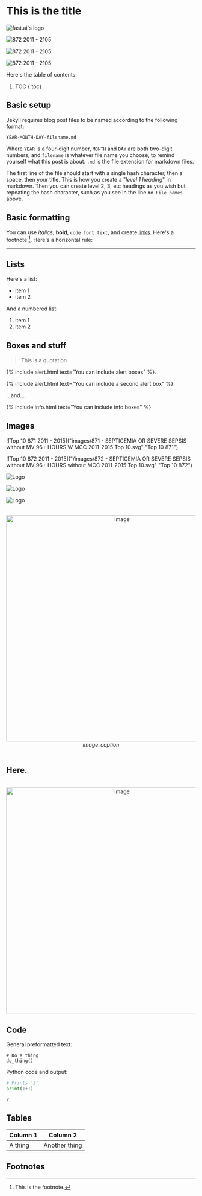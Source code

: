 # This is the title





![](/images/logo.png "fast.ai's logo")  


![](/images/872.svg "872 2011 - 2105")  

![](/images/871.svg "872 2011 - 2105")  



![](/images/872.svg "872 2011 - 2105")  






Here's the table of contents:

1. TOC
{:toc}

## Basic setup

Jekyll requires blog post files to be named according to the following format:

`YEAR-MONTH-DAY-filename.md`

Where `YEAR` is a four-digit number, `MONTH` and `DAY` are both two-digit numbers, and `filename` is whatever file name you choose, to remind yourself what this post is about. `.md` is the file extension for markdown files.

The first line of the file should start with a single hash character, then a space, then your title. This is how you create a "*level 1 heading*" in markdown. Then you can create level 2, 3, etc headings as you wish but repeating the hash character, such as you see in the line `## File names` above.

## Basic formatting

You can use *italics*, **bold**, `code font text`, and create [links](https://www.markdownguide.org/cheat-sheet/). Here's a footnote [^1]. Here's a horizontal rule:

---

## Lists

Here's a list:

- item 1
- item 2

And a numbered list:

1. item 1
1. item 2

## Boxes and stuff

> This is a quotation

{% include alert.html text="You can include alert boxes" %}. 

{% include alert.html text="You can include a second alert box" %}

...and...

{% include info.html text="You can include info boxes" %}

## Images

![Top 10 871 2011 - 2015]("images/871 - SEPTICEMIA OR SEVERE SEPSIS without MV 96+ HOURS W MCC 2011-2015 Top 10.svg"  "Top 10 871")



![Top 10 872 2011 - 2015]("/images/872 - SEPTICEMIA OR SEVERE SEPSIS without MV 96+ HOURS without MCC 2011-2015 Top 10.svg"  "Top 10 872")


![Logo](images/"logo.jpg")  


![Logo]("images/logo.jpg")  


![Logo](images/logo.jpg)  




<br>
<div style="text-align: center;"><IMG SRC="images/872 - SEPTICEMIA OR SEVERE SEPSIS without MV 96+ HOURS without MCC 2011-2015 Top 10.svg"  width="600" height="600" ALT="image">
<em>image_caption</em></div>
<br>









## Here. 





<br>
<div style="text-align: center;"><IMG SRC="images/872 - SEPTICEMIA OR SEVERE SEPSIS without MV 96+ HOURS without MCC 2011-2015 Top 10.svg"  width="600" height="600" ALT="image">
</div>





 







 


## Code

General preformatted text:

    # Do a thing
    do_thing()

Python code and output:

```python
# Prints '2'
print(1+1)
```

    2

## Tables

| Column 1 | Column 2 |
|-|-|
| A thing | Another thing |

## Footnotes

[^1]: This is the footnote.

